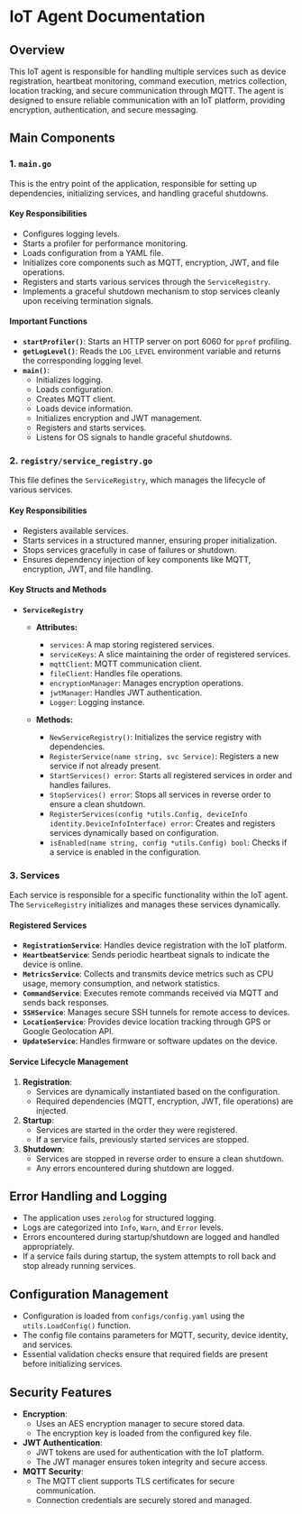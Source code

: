 # IoT Agent Documentation

## Overview
This IoT agent is responsible for handling multiple services such as device registration, heartbeat monitoring, command execution, metrics collection, location tracking, and secure communication through MQTT. The agent is designed to ensure reliable communication with an IoT platform, providing encryption, authentication, and secure messaging.

## Main Components
### 1. `main.go`
This is the entry point of the application, responsible for setting up dependencies, initializing services, and handling graceful shutdowns.

#### Key Responsibilities
- Configures logging levels.
- Starts a profiler for performance monitoring.
- Loads configuration from a YAML file.
- Initializes core components such as MQTT, encryption, JWT, and file operations.
- Registers and starts various services through the `ServiceRegistry`.
- Implements a graceful shutdown mechanism to stop services cleanly upon receiving termination signals.

#### Important Functions
- **`startProfiler()`**: Starts an HTTP server on port 6060 for `pprof` profiling.
- **`getLogLevel()`**: Reads the `LOG_LEVEL` environment variable and returns the corresponding logging level.
- **`main()`**:
  - Initializes logging.
  - Loads configuration.
  - Creates MQTT client.
  - Loads device information.
  - Initializes encryption and JWT management.
  - Registers and starts services.
  - Listens for OS signals to handle graceful shutdowns.

### 2. `registry/service_registry.go`
This file defines the `ServiceRegistry`, which manages the lifecycle of various services.

#### Key Responsibilities
- Registers available services.
- Starts services in a structured manner, ensuring proper initialization.
- Stops services gracefully in case of failures or shutdown.
- Ensures dependency injection of key components like MQTT, encryption, JWT, and file handling.

#### Key Structs and Methods
- **`ServiceRegistry`**
  - **Attributes:**
    - `services`: A map storing registered services.
    - `serviceKeys`: A slice maintaining the order of registered services.
    - `mqttClient`: MQTT communication client.
    - `fileClient`: Handles file operations.
    - `encryptionManager`: Manages encryption operations.
    - `jwtManager`: Handles JWT authentication.
    - `Logger`: Logging instance.
  
  - **Methods:**
    - `NewServiceRegistry()`: Initializes the service registry with dependencies.
    - `RegisterService(name string, svc Service)`: Registers a new service if not already present.
    - `StartServices() error`: Starts all registered services in order and handles failures.
    - `StopServices() error`: Stops all services in reverse order to ensure a clean shutdown.
    - `RegisterServices(config *utils.Config, deviceInfo identity.DeviceInfoInterface) error`: Creates and registers services dynamically based on configuration.
    - `isEnabled(name string, config *utils.Config) bool`: Checks if a service is enabled in the configuration.

### 3. Services
Each service is responsible for a specific functionality within the IoT agent. The `ServiceRegistry` initializes and manages these services dynamically.

#### Registered Services
- **`RegistrationService`**: Handles device registration with the IoT platform.
- **`HeartbeatService`**: Sends periodic heartbeat signals to indicate the device is online.
- **`MetricsService`**: Collects and transmits device metrics such as CPU usage, memory consumption, and network statistics.
- **`CommandService`**: Executes remote commands received via MQTT and sends back responses.
- **`SSHService`**: Manages secure SSH tunnels for remote access to devices.
- **`LocationService`**: Provides device location tracking through GPS or Google Geolocation API.
- **`UpdateService`**: Handles firmware or software updates on the device.

#### Service Lifecycle Management
1. **Registration**:
   - Services are dynamically instantiated based on the configuration.
   - Required dependencies (MQTT, encryption, JWT, file operations) are injected.
2. **Startup**:
   - Services are started in the order they were registered.
   - If a service fails, previously started services are stopped.
3. **Shutdown**:
   - Services are stopped in reverse order to ensure a clean shutdown.
   - Any errors encountered during shutdown are logged.

## Error Handling and Logging
- The application uses `zerolog` for structured logging.
- Logs are categorized into `Info`, `Warn`, and `Error` levels.
- Errors encountered during startup/shutdown are logged and handled appropriately.
- If a service fails during startup, the system attempts to roll back and stop already running services.

## Configuration Management
- Configuration is loaded from `configs/config.yaml` using the `utils.LoadConfig()` function.
- The config file contains parameters for MQTT, security, device identity, and services.
- Essential validation checks ensure that required fields are present before initializing services.

## Security Features
- **Encryption**:
  - Uses an AES encryption manager to secure stored data.
  - The encryption key is loaded from the configured key file.
- **JWT Authentication**:
  - JWT tokens are used for authentication with the IoT platform.
  - The JWT manager ensures token integrity and secure access.
- **MQTT Security**:
  - The MQTT client supports TLS certificates for secure communication.
  - Connection credentials are securely stored and managed.